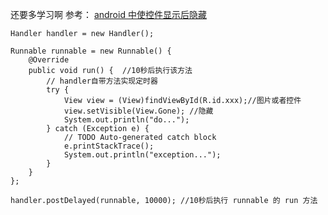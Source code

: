 
还要多学习啊
参考： [android 中使控件显示后隐藏](https://zhidao.baidu.com/question/919208569055262739.html)

```
Handler handler = new Handler();

Runnable runnable = new Runnable() {
    @Override
    public void run() {  //10秒后执行该方法
        // handler自带方法实现定时器
        try {
            View view = (View)findViewById(R.id.xxx);//图片或者控件
            view.setVisible(View.Gone); //隐藏
            System.out.println("do...");
        } catch (Exception e) {
            // TODO Auto-generated catch block
            e.printStackTrace();
            System.out.println("exception...");
        }
    }
};

handler.postDelayed(runnable, 10000); //10秒后执行 runnable 的 run 方法
```








